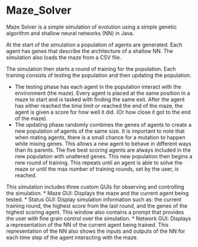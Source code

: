 # Maze_Solver

Maze Solver is a simple simulation of evolution using a simple genetic algorithm and shallow neural networks (NN) in Java.

At the start of the simulation a population of agents are generated. Each agent has genes that describe the architecture of a shallow NN. The simulation also loads the maze from a CSV file.

The simulation then starts a round of training for the population. Each training consists of testing the population and then updating the population.
* The testing phase has each agent in the population interact with the environment (the maze). Every agent is placed at the same position in a maze to start and is tasked with finding the same exit. After the agent has either reached the time limit or reached the end of the maze, the agent is given a score for how well it did. (Or how close it got to the end of the maze).
* The updating phase randomly combines the genes of agents to create a new population of agents of the same size. It is important to note that when mating agents, there is a small chance for a mutation to happen while mixing genes. This allows a new agent to behave in different ways than its parents. The five best scoring agents are always included in the new population with unaltered genes.
This new population then begins a new round of training. This repeats until an agent is able to solve the maze or until the max number of training rounds, set by the user, is reached.

This simulation includes three custom GUIs for observing and controlling the simulation.
	* Maze GUI: Displays the maze and the current agent being tested.
	* Status GUI: Display simulation information such as: the current training round, the highest score from the last round, and the genes of the highest scoring agent. This window also contains a prompt that provides the user with fine grain control over the simulation.
	* Network GUI: Displays a representation of the NN of the current agent being trained. This representation of the NN also shows the inputs and outputs of the NN for each time step of the agent interacting with the maze.
